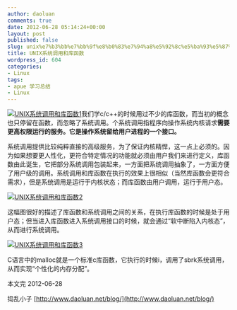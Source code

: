 ```yaml
---
author: daoluan
comments: true
date: 2012-06-28 05:14:24+00:00
layout: post
published: false
slug: unix%e7%b3%bb%e7%bb%9f%e8%b0%83%e7%94%a8%e5%92%8c%e5%ba%93%e5%87%bd%e6%95%b0
title: UNIX系统调用和库函数
wordpress_id: 604
categories:
- Linux
tags:
- apue 学习总结
- Linux
---
```


[![UNIX系统调用和库函数1](http://www.daoluan.net/blog/wp-content/uploads/2012/07/UNIX1_thumb.png)](http://www.daoluan.net/blog/wp-content/uploads/2012/07/UNIX1.png)我们学c/c++的时候用过不少的库函数，而当初的概念也只停留在函数，而忽略了系统调用。个系统调用指程序向操作系统内核请求**需要更高权限运行的服务。它是操作系统留给用户进程的一个接口。**

系统调用提供比较纯粹直接的高级服务，为了保证内核精悍，这一点上必须的。因为如果想要更人性化，更符合特定情况的功能就必须由用户我们来进行定义，库函数由此诞生，它把部分系统调用包装起来，一方面把系统调用抽象了，一方面方便了用户级的调用。系统调用和库函数在执行的效果上很相似（当然库函数会更符合需求），但是系统调用是运行于内核状态；而库函数由用户调用，运行于用户态。

<!-- more -->

[![UNIX系统调用和库函数2](http://www.daoluan.net/blog/wp-content/uploads/2012/07/UNIX2_thumb.png)](http://www.daoluan.net/blog/wp-content/uploads/2012/07/UNIX2.png)

这幅图很好的描述了库函数和系统调用之间的关系，在执行库函数的时候是处于用户态；但当进入库函数进入系统调用接口的时候，就会通过“软中断陷入内核态”，从而进行系统调用。

[![UNIX系统调用和库函数3](http://www.daoluan.net/blog/wp-content/uploads/2012/07/UNIX3_thumb.png)](http://www.daoluan.net/blog/wp-content/uploads/2012/07/UNIX3.png)

C语言中的malloc就是一个标准c库函数，它执行的时候i，调用了sbrk系统调用，从而实现“个性化的内存分配”。

本文完 2012-06-28

捣乱小子 [http://www.daoluan.net/blog/](http://www.daoluan.net/blog/)
